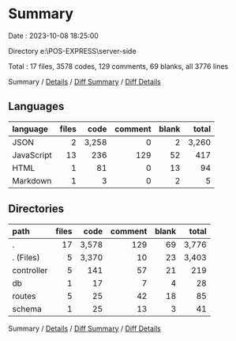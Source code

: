 # Summary

Date : 2023-10-08 18:25:00

Directory e:\\POS-EXPRESS\\server-side

Total : 17 files,  3578 codes, 129 comments, 69 blanks, all 3776 lines

Summary / [Details](details.md) / [Diff Summary](diff.md) / [Diff Details](diff-details.md)

## Languages
| language | files | code | comment | blank | total |
| :--- | ---: | ---: | ---: | ---: | ---: |
| JSON | 2 | 3,258 | 0 | 2 | 3,260 |
| JavaScript | 13 | 236 | 129 | 52 | 417 |
| HTML | 1 | 81 | 0 | 13 | 94 |
| Markdown | 1 | 3 | 0 | 2 | 5 |

## Directories
| path | files | code | comment | blank | total |
| :--- | ---: | ---: | ---: | ---: | ---: |
| . | 17 | 3,578 | 129 | 69 | 3,776 |
| . (Files) | 5 | 3,370 | 10 | 23 | 3,403 |
| controller | 5 | 141 | 57 | 21 | 219 |
| db | 1 | 17 | 7 | 4 | 28 |
| routes | 5 | 25 | 42 | 18 | 85 |
| schema | 1 | 25 | 13 | 3 | 41 |

Summary / [Details](details.md) / [Diff Summary](diff.md) / [Diff Details](diff-details.md)